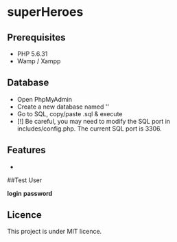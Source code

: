 # superHeroes



## Prerequisites
- PHP 5.6.31
- Wamp / Xampp

## Database
- Open PhpMyAdmin
- Create a new database named ''
- Go to SQL, copy/paste .sql & execute
- [!] Be careful, you may need to modify the SQL port in includes/config.php. The current SQL port is 3306.

## Features
-

##Test User

**login**
**password**


## Licence
This project is under MIT licence. 